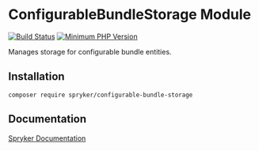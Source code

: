 # ConfigurableBundleStorage Module
[![Build Status](https://travis-ci.org/spryker/configurable-bundle-storage.svg)](https://travis-ci.org/spryker/configurable-bundle-storage)
[![Minimum PHP Version](https://img.shields.io/badge/php-%3E%3D%207.2-8892BF.svg)](https://php.net/)

Manages storage for configurable bundle entities.

## Installation

```
composer require spryker/configurable-bundle-storage
```

## Documentation

[Spryker Documentation](https://documentation.spryker.com/module_guide/overview.htm)
